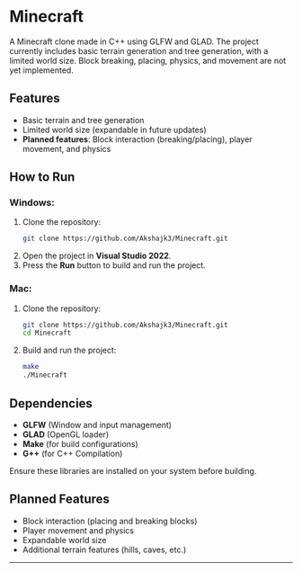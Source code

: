 # Minecraft
A Minecraft clone made in C++ using GLFW and GLAD. The project currently includes basic terrain generation and tree generation, with a limited world size. Block breaking, placing, physics, and movement are not yet implemented.

## Features
- Basic terrain and tree generation
- Limited world size (expandable in future updates)
- **Planned features**: Block interaction (breaking/placing), player movement, and physics

## How to Run

### Windows:
1. Clone the repository:
   ```bash
   git clone https://github.com/Akshajk3/Minecraft.git
   ```
2. Open the project in **Visual Studio 2022**.
3. Press the **Run** button to build and run the project.

### Mac:
1. Clone the repository:
   ```bash
   git clone https://github.com/Akshajk3/Minecraft.git
   cd Minecraft
   ```
2. Build and run the project:
   ```bash
   make
   ./Minecraft
   ```

## Dependencies
- **GLFW** (Window and input management)
- **GLAD** (OpenGL loader)
- **Make** (for build configurations)
- **G++** (for C++ Compilation)

Ensure these libraries are installed on your system before building.

## Planned Features
- Block interaction (placing and breaking blocks)
- Player movement and physics
- Expandable world size
- Additional terrain features (hills, caves, etc.)

---
